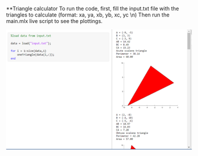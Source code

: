 **Triangle calculator
To run the code, first, fill the input.txt file with the triangles to calculate (format: xa, ya, xb, yb, xc, yc \n)
Then run the main.mlx live script to see the plottings.

![Screenshot of code in action](./CodeRunning.png)